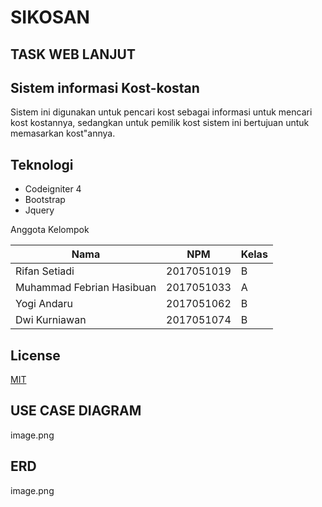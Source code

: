
# SIKOSAN
## TASK WEB LANJUT
## Sistem informasi Kost-kostan
Sistem ini digunakan untuk pencari kost sebagai informasi untuk mencari kost kostannya, 
sedangkan untuk pemilik kost sistem ini bertujuan untuk memasarkan kost"annya.

## Teknologi 
- Codeigniter 4
- Bootstrap
- Jquery

Anggota Kelompok

| Nama | NPM | Kelas |
| --- | --- |--- |
| Rifan Setiadi | 2017051019 | B|
| Muhammad Febrian Hasibuan | 2017051033 | A |
| Yogi Andaru | 2017051062 | B|
| Dwi Kurniawan | 2017051074 |B|

## License
[MIT](https://choosealicense.com/licenses/mit/)

## USE CASE DIAGRAM

image.png


## ERD

image.png
